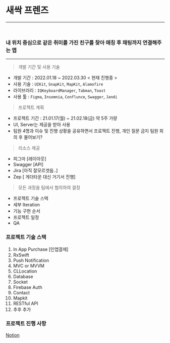 # 새싹 프렌즈
---
<code> </code>
### 내 위치 중심으로 같은 취미를 가진 친구를 찾아 매칭 후 채팅까지 연결해주는 앱
---

> 개발 기간 및 사용 기술
- 개발 기간 : 2022.01.18 ~ 2022.03.30 < 현재 진행중 >
- 사용 기술 : <code>UIKit</code>, <code>SnapKit</code>, <code>MapKit</code>, <code>Alamofire</code> 
- 라이브러리 : <code>IQKeyboardManager</code>, <code>Tabman</code>, <code>Toast</code>
- 사용 툴 : <code>Figma</code>, <code>Insomnia</code>, <code>Conflunce</code>, <code>Swagger</code>, <code>Jandi</code>


> 프로젝트 계획

- 프로젝트 기간 : 21.01.17(월) ~ 21.02.18(금) 약 5주 가량
- UI, Server는 제공을 받아 사용
- 팀원 4명과 이슈 및 진행 상황을 공유하면서 프로젝트 진행, 개인 질문 금지 팀원 회의 후 물어보기?



> 리소스 제공
  - 피그마 [레이아웃]
  - Swagger [API]
  - Jira [아직 잘모르겟음..]
  - Zep [ 게더타운 대신 거기서 진행]

> 모든 과정을 팀에서 협의하여 결정
  - 프로젝트 기술 스택
  - 세부 Iteration
  - 기능 구현 순서
  - 프로젝트 일정
  - QA


### 프로젝트 기술 스택
1. In App Purchase [인앱결제]
2. RxSwift
3. Push Notification
4. MVC or MVVM
5. CLLocation
6. Database
7. Socket
8. Firebase Auth
9. Contact
10. Mapkit
11. RESTful API
12. 추후 추가



### 프로젝트 진행 사항

[Notion](https://fir-treatment-31c.notion.site/SeSac-Friends-Service-Level-Project-5a40d82f3d6a42188dcfb4832b332ab0)

